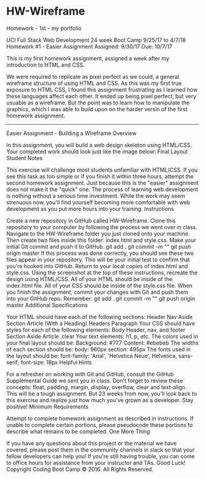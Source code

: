 # HW-Wireframe
Homework - 1st - my portfolio

UCI Full Stack Web Development 24 week Boot Camp 9/25/17 to 4/7/18
Homework #1 - Easier Assignment
Assigned: 9/30/17
Due: 10/7/17

This is my first homework assignment, assigned a week after my introduction to HTML and CSS. 

We were required to replicate as pixel perfect as we could, a general wireframe structure of using HTML and CSS.  As this was my first true exposure to HTML CSS, I found this assignment frustrating as I learned how these languages affect each other.  It ended up being pixel perfect, but very usuable as a wireframe. But the point was to learn how to manipulate the graphics, which I was able to build upon on the harder versin of the first homework assignment.

********************************************************************

Easier Assignment - Building a Wireframe
Overview

In this assignment, you will build a web design skeleton using HTML/CSS. Your completed work should look just like the image below:
Final Layout
Student Notes

This exercise will challenge most students unfamiliar with HTML/CSS. If you see this task as too simple or if you finish it within three hours, attempt the second homework assignment.
Just because this is the "easier" assignment does not make it the "quick" one. The process of learning web development is nothing without a serious time investment. While the work may seem strenuous now, you'll find yourself becoming more comfortable with web development as you put more hours into your training.
Instructions

Create a new repository in GitHub called HW-Wireframe.
Clone this repository to your computer by following the process we went over in class.
Navigate to the HW-Wireframe folder you just cloned onto your machine. Then create two files inside this folder: index.html and style.css.
Make your initial Git commit and push it to GitHub.
git add .
git commit -m "<COMMENT>"
git push origin master
If this process was done correctly, you should see these two files appear in your repository. This will be your initial test to confirm that you're hooked into GitHub.
Return to your local copies of index.html and style.css. Using the screenshot at the top of these instructions, recreate the design using HTML/CSS.
All of your HTML should be inside of the index.html file.
All of your CSS should be inside of the style.css file.
When you finish the assignment, commit your changes with Git and push them into your GitHub repo. Remember:
git add .
git commit -m "<COMMENT>"
git push origin master
Additional Specifications

Your HTML should have each of the following sections:
Header
Nav
Aside
Section
Article (With a Heading)
Headers
Paragraph
Your CSS should have styles for each of the following elements:
Body
Header, nav, and footer
Section
Aside
Article
.clear
Your text elements: h1, p, etc.
The colors used in your final layout should be:
Background: #777
Content: #ebebeb
The widths of each section should be:
body: 960px
section: 495px
The fonts used in the layout should be:
font-family: 'Arial', 'Helvetica Neue', Helvetica, sans-serif;
font-size: 18px
Helpful Hints

For a refresher on working with Git and GitHub, consult the GitHub Supplemental Guide we sent you in class.
Don't forget to review these concepts: float, padding, margin, display, overflow, clear and text-align.
This will be a tough assignment. But 23 weeks from now, you'll look back to this exercise and realize just how much you've grown as a developer. Stay positive!
Minimum Requirements

Attempt to complete homework assignment as described in instructions. If unable to complete certain portions, please pseudocode these portions to describe what remains to be completed.
One More Thing

If you have any questions about this project or the material we have covered, please post them in the community channels in slack so that your fellow developers can help you! If you're still having trouble, you can come to office hours for assistance from your instructor and TAs.
Good Luck!
Copyright
Coding Boot Camp :copyright: 2016. All Rights Reserved.
